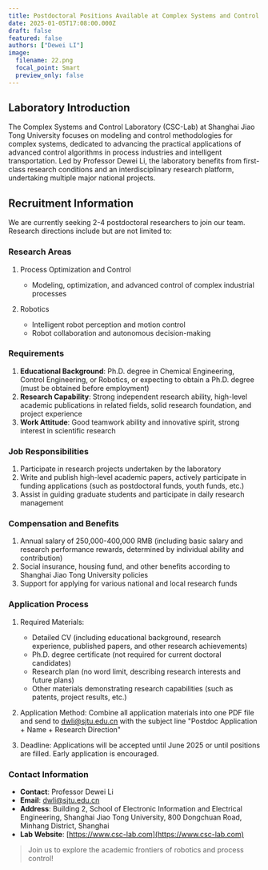 ```yaml
---
title: Postdoctoral Positions Available at Complex Systems and Control Laboratory, Shanghai Jiao Tong University
date: 2025-01-05T17:08:00.000Z
draft: false
featured: false
authors: ["Dewei LI"]
image:
  filename: 22.png
  focal_point: Smart
  preview_only: false
---
```


## Laboratory Introduction

The Complex Systems and Control Laboratory (CSC-Lab) at Shanghai Jiao Tong University focuses on modeling and control methodologies for complex systems, dedicated to advancing the practical applications of advanced control algorithms in process industries and intelligent transportation. Led by Professor Dewei Li, the laboratory benefits from first-class research conditions and an interdisciplinary research platform, undertaking multiple major national projects.

## Recruitment Information

We are currently seeking 2-4 postdoctoral researchers to join our team. Research directions include but are not limited to:

### Research Areas

1. Process Optimization and Control
   - Modeling, optimization, and advanced control of complex industrial processes

2. Robotics
   - Intelligent robot perception and motion control
   - Robot collaboration and autonomous decision-making

### Requirements

1. **Educational Background**: Ph.D. degree in Chemical Engineering, Control Engineering, or Robotics, or expecting to obtain a Ph.D. degree (must be obtained before employment)
2. **Research Capability**: Strong independent research ability, high-level academic publications in related fields, solid research foundation, and project experience
3. **Work Attitude**: Good teamwork ability and innovative spirit, strong interest in scientific research

### Job Responsibilities

1. Participate in research projects undertaken by the laboratory
2. Write and publish high-level academic papers, actively participate in funding applications (such as postdoctoral funds, youth funds, etc.)
3. Assist in guiding graduate students and participate in daily research management

### Compensation and Benefits

1. Annual salary of 250,000-400,000 RMB (including basic salary and research performance rewards, determined by individual ability and contribution)
2. Social insurance, housing fund, and other benefits according to Shanghai Jiao Tong University policies
3. Support for applying for various national and local research funds

### Application Process

1. Required Materials:
   - Detailed CV (including educational background, research experience, published papers, and other research achievements)
   - Ph.D. degree certificate (not required for current doctoral candidates)
   - Research plan (no word limit, describing research interests and future plans)
   - Other materials demonstrating research capabilities (such as patents, project results, etc.)

2. Application Method: Combine all application materials into one PDF file and send to dwli@sjtu.edu.cn with the subject line "Postdoc Application + Name + Research Direction"

3. Deadline: Applications will be accepted until June 2025 or until positions are filled. Early application is encouraged.

### Contact Information

- **Contact**: Professor Dewei Li
- **Email**: dwli@sjtu.edu.cn
- **Address**: Building 2, School of Electronic Information and Electrical Engineering, Shanghai Jiao Tong University, 800 Dongchuan Road, Minhang District, Shanghai
- **Lab Website**: [https://www.csc-lab.com](https://www.csc-lab.com)

> Join us to explore the academic frontiers of robotics and process control! 